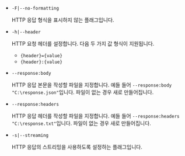 * `-F|--no-formatting`

  HTTP 응답 형식을 표시하지 않는 플래그입니다.

* `-h|--header`

  HTTP 요청 헤더를 설정합니다. 다음 두 가지 값 형식이 지원됩니다.

  * `{header}={value}`
  * `{header}:{value}`

* `--response:body`

  HTTP 응답 본문을 작성할 파일을 지정합니다. 예들 들어 `--response:body "C:\response.json"`입니다. 파일이 없는 경우 새로 만들어집니다.

* `--response:headers`

  HTTP 응답 헤더를 작성할 파일을 지정합니다. 예들 들어 `--response:headers "C:\response.txt"`입니다. 파일이 없는 경우 새로 만들어집니다.

* `-s|--streaming`

  HTTP 응답의 스트리밍을 사용하도록 설정하는 플래그입니다.
